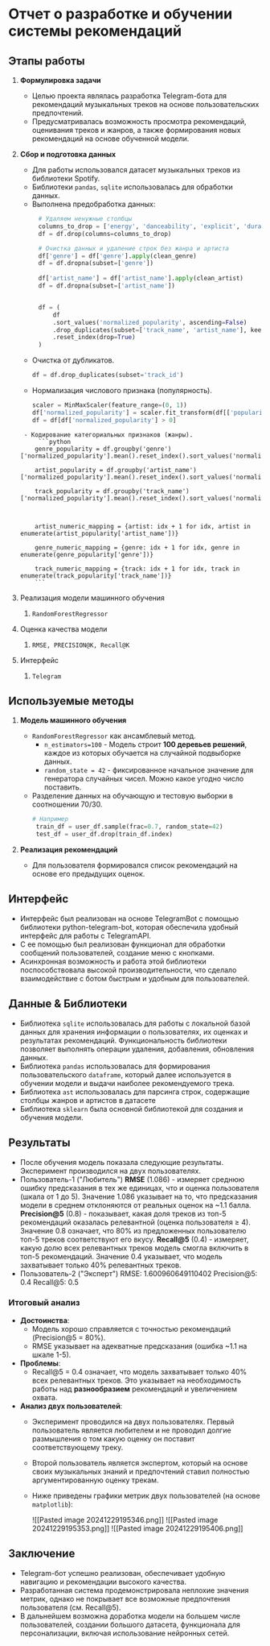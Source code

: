 # Отчет о разработке и обучении системы рекомендаций


## Этапы работы

1. **Формулировка задачи**
   - Целью проекта являлась разработка Telegram-бота для рекомендаций музыкальных треков на основе пользовательских предпочтений.
   - Предусматривалась возможность просмотра рекомендаций, оценивания треков и жанров, а также формирования новых рекомендаций на основе обученной модели.

2. **Сбор и подготовка данных**
   - Для работы использовался датасет музыкальных треков из библиотеки Spotify.
   - Библиотеки `pandas`, `sqlite` использовалась для обработки данных.
   - Выполнена предобработка данных:
   ```python
	    # Удаляем ненужные столбцы
		columns_to_drop = ['energy', 'danceability', 'explicit', 'duration_ms']
		df = df.drop(columns=columns_to_drop)

		# Очистка данных и удаление строк без жанра и артиста
		df['genre'] = df['genre'].apply(clean_genre)
		df = df.dropna(subset=['genre'])
		
		df['artist_name'] = df['artist_name'].apply(clean_artist)
		df = df.dropna(subset=['artist_name'])


		df = (
			df
		    .sort_values('normalized_popularity', ascending=False)
		    .drop_duplicates(subset=['track_name', 'artist_name'], keep='first')
			.reset_index(drop=True)
		)
	```
     - Очистка от дубликатов.
		```python
		df = df.drop_duplicates(subset='track_id')
		```
     - Нормализация числового признака (популярность).
	     ```python
	    scaler = MinMaxScaler(feature_range=(0, 1))
		df['normalized_popularity'] = scaler.fit_transform(df[['popularity']])
		df = df[df['normalized_popularity'] > 0]
		
	```
     - Кодирование категориальных признаков (жанры).
	     ```python
		genre_popularity = df.groupby('genre')['normalized_popularity'].mean().reset_index().sort_values('normalized_popularity')

		artist_popularity = df.groupby('artist_name')['normalized_popularity'].mean().reset_index().sort_values('normalized_popularity')

		track_popularity = df.groupby('track_name')['normalized_popularity'].mean().reset_index().sort_values('normalized_popularity')

  

		artist_numeric_mapping = {artist: idx + 1 for idx, artist in enumerate(artist_popularity['artist_name'])}
		
		genre_numeric_mapping = {genre: idx + 1 for idx, genre in enumerate(genre_popularity['genre'])}
		
		track_numeric_mapping = {track: idx + 1 for idx, track in enumerate(track_popularity['track_name'])}
		```
   
3. Реализация модели машинного обучения
	1. `RandomForestRegressor`
4. Оценка качества модели
	1. `RMSE, PRECISION@K, Recall@K`
5. Интерфейс
	1. `Telegram`

## Используемые методы

1. **Модель машинного обучения**
   - `RandomForestRegressor`  как ансамблевый метод.
	   - `n_estimators=100` - Модель строит **100 деревьев решений**, каждое из которых обучается на случайной подвыборке данных.
	   - `random_state = 42` - фиксированное начальное значение для генератора случайных чисел. Можно какое угодно число поставить.
   - Разделение данных на обучающую и тестовую выборки в соотношении 70/30.
	   ```python
	   # Например
	    train_df = user_df.sample(frac=0.7, random_state=42)
		test_df = user_df.drop(train_df.index)
		```

2. **Реализация рекомендаций**
   - Для пользователя формировался список рекомендаций на основе его предыдущих оценок.

## Интерфейс

- Интерфейс был реализован на основе TelegramBot с помощью библиотеки python-telegram-bot, которая обеспечила удобный интерфейс для работы с TelegramAPI. 
- С ее помощью был реализован функционал для обработки сообщений пользователей, создание меню с кнопками. 
- Асинхронная возможность и работа этой библиотеки поспособствовала высокой производительности, что сделало взаимодействие с ботом быстрым и удобным для пользователей.

## Данные & Библиотеки

- Библиотека `sqlite` использовалась для работы с локальной базой данных для хранения информации о пользователях, их оценках и результатах рекомендаций. Функциональность библиотеки позволяет выполнять операции удаления, добавления, обновления данных.
- Библиотека `pandas` использовалась для формирования пользовательского `dataframe`, который далее используется в обучении модели и выдачи наиболее рекомендуемого трека.
- Библиотека `ast` использовалась для парсинга строк, содержащие столбцы жанров и артистов в датасете
- Библиотека `sklearn` была основной библиотекой для создания и обучения модели.
## Результаты

- После обучения модель показала следующие результаты. Эксперимент производился на двух пользователях.
- Пользователь-1 ("Любитель")
		**RMSE** (1.086) - измеряет среднюю ошибку предсказания в тех же единицах, что и оценка пользователя (шкала от 1 до 5). Значение 1.086 указывает на то, что предсказания модели в среднем отклоняются от реальных оценок на ~1.1 балла.
		**Precision@5** (0.8) - показывает, какая доля треков из топ-5 рекомендаций оказалась релевантной (оценка пользователя ≥ 4). Значение 0.8 означает, что 80% из предложенных пользователю топ-5 треков соответствуют его вкусу.
		**Recall@5** (0.4) - измеряет, какую долю всех релевантных треков модель смогла включить в топ-5 рекомендаций. Значение 0.4 указывает, что модель захватывает только 40% релевантных треков.
- Пользователь-2 ("Эксперт")
		RMSE: 1.600960649110402 
		Precision@5: 0.4 
		Recall@5: 0.5
### Итоговый анализ

- **Достоинства**:
    - Модель хорошо справляется с точностью рекомендаций (Precision@5 = 80%).
    - RMSE указывает на адекватные предсказания (ошибка ~1.1 на шкале 1-5).
- **Проблемы**:
    - Recall@5 = 0.4 означает, что модель захватывает только 40% всех релевантных треков. Это указывает на необходимость работы над **разнообразием** рекомендаций и увеличением охвата.
- **Анализ двух пользователей**:
	- Эксперимент проводился на двух пользователях. Первый пользователь является любителем и не проводил долгие размышления о том какую оценку он поставит соответствующему треку.
	- Второй пользователь является экспертом, который на основе своих музыкальных знаний и предпочтений ставил полностью аргументированную оценку трекам.
	- Ниже приведены графики метрик двух пользователей (на основе `matplotlib`):
	
		![[Pasted image 20241229195346.png]]
		![[Pasted image 20241229195353.png]]
		![[Pasted image 20241229195406.png]]
			
	  

## Заключение

- Telegram-бот успешно реализован, обеспечивает удобную навигацию и рекомендации высокого качества.
- Разработанная система продемонстрировала неплохие значения метрик, однако не покрывает все возможные предпочтения пользователя (см. Recall@5).
- В дальнейшем возможна доработка модели на большем числе пользователей, создании большого датасета, функционала для персонализации, включая использование нейронных сетей.
